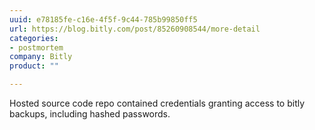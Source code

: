 ```yaml
---
uuid: e78185fe-c16e-4f5f-9c44-785b99850ff5
url: https://blog.bitly.com/post/85260908544/more-detail
categories:
- postmortem
company: Bitly
product: ""

---
```


Hosted source code repo contained credentials granting access to bitly backups, including hashed passwords.
